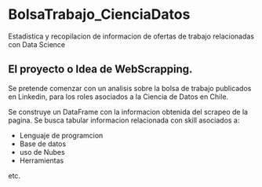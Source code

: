 # BolsaTrabajo_CienciaDatos
 Estadistica y recopilacion de informacion de ofertas de trabajo relacionadas con Data Science

##  El proyecto o Idea de WebScrapping.
Se pretende comenzar con un analisis sobre la bolsa de trabajo publicados en Linkedin, para los roles asociados a la Ciencia de Datos en Chile.

Se construye un DataFrame con la informacion obtenida del scrapeo de la pagina. 
Se busca tabular informacion relacionada con skill asociados a:
- Lenguaje de programcion
- Base de datos
- uso de Nubes
- Herramientas

etc.


